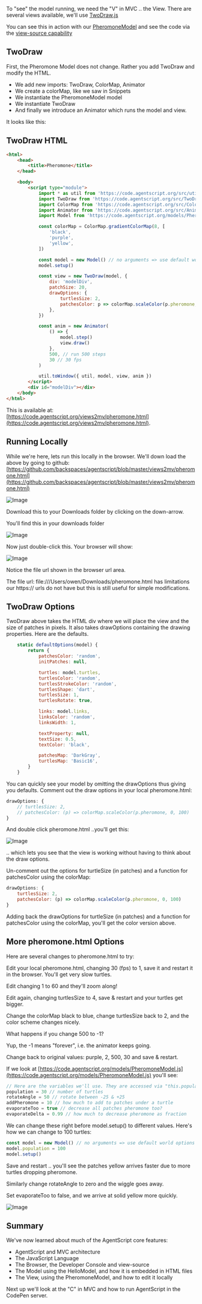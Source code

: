 <!-- # View -->

To "see" the model running, we need the "V" in MVC .. the View. There are several views available, we'll use [TwoDraw.js](/src/TwoDraw.js)

You can see this in action with our [PheromoneModel](/views2mv/pheromone.html) and see the code via the [view-source capability](https://www.computerhope.com/issues/ch000746.htm)

## TwoDraw

First, the Pheromone Model does not change. Rather you add TwoDraw and modify the HTML.

-   We add new imports: TwoDraw, ColorMap, Animator
-   We create a colorMap, like we saw in Snippets
-   We instantiate the PheromoneModel model
-   We instantiate TwoDraw
-   And finally we introduce an Animator which runs the model and view.

It looks like this:

## TwoDraw HTML

```html
<html>
    <head>
        <title>Pheromone</title>
    </head>

    <body>
        <script type="module">
            import * as util from 'https://code.agentscript.org/src/utils.js'
            import TwoDraw from 'https://code.agentscript.org/src/TwoDraw.js'
            import ColorMap from 'https://code.agentscript.org/src/ColorMap.js'
            import Animator from 'https://code.agentscript.org/src/Animator.js'
            import Model from 'https://code.agentscript.org/models/PheromoneModel.js'

            const colorMap = ColorMap.gradientColorMap(8, [
                'black',
                'purple',
                'yellow',
            ])

            const model = new Model() // no arguments => use default world options
            model.setup()

            const view = new TwoDraw(model, {
                div: 'modelDiv',
                patchSize: 20,
                drawOptions: {
                    turtlesSize: 2,
                    patchesColor: p => colorMap.scaleColor(p.pheromone, 0, 100),
                },
            })

            const anim = new Animator(
                () => {
                    model.step()
                    view.draw()
                },
                500, // run 500 steps
                30 // 30 fps
            )

            util.toWindow({ util, model, view, anim })
        </script>
        <div id="modelDiv"></div>
    </body>
</html>
```

This is available at: [https://code.agentscript.org/views2mv/pheromone.html](https://code.agentscript.org/views2mv/pheromone.html).

## Running Locally

While we're here, lets run this locally in the browser. We'll down load the above by going to github: [https://github.com/backspaces/agentscript/blob/master/views2mv/pheromone.html](https://github.com/backspaces/agentscript/blob/master/views2mv/pheromone.html)

![Image](/config/cleantheme/static/PheromoneHtml.jpg)

Download this to your Downloads folder by clicking on the down-arrow.

You'll find this in your downloads folder

![Image](/config/cleantheme/static/PheromoneDownload.jpg)

Now just double-click this. Your browser will show:

![Image](/config/cleantheme/static/PheromoneFileUrl.jpg)

Notice the file url shown in the browser url area.

The file url: file:///Users/owen/Downloads/pheromone.html has limitations our https:// urls do not have but this is still useful for simple modifications.

## TwoDraw Options

TwoDraw above takes the HTML div where we will place the view and the size of patches in pixels.
It also takes drawOptions containing the drawing properties. Here are the defaults.

```javascript
    static defaultOptions(model) {
        return {
            patchesColor: 'random',
            initPatches: null,

            turtles: model.turtles,
            turtlesColor: 'random',
            turtlesStrokeColor: 'random',
            turtlesShape: 'dart',
            turtlesSize: 1,
            turtlesRotate: true,

            links: model.links,
            linksColor: 'random',
            linksWidth: 1,

            textProperty: null,
            textSize: 0.5,
            textColor: 'black',

            patchesMap: 'DarkGray',
            turtlesMap: 'Basic16',
        }
    }
```

You can quickly see your model by omitting the drawOptions thus giving you defaults. Comment out the draw options in your local pheromone.html:

```javascript
drawOptions: {
    // turtlesSize: 2,
    // patchesColor: (p) => colorMap.scaleColor(p.pheromone, 0, 100)
}
```

And double click pheromone.html ..you'll get this:

![Image](/config/cleantheme/static/TwoDraw0.jpg)

.. which lets you see that the view is working without having to think about the draw options.

Un-comment out the options for turtleSize (in patches) and a function for patchesColor
using the colorMap:

```javascript
drawOptions: {
    turtlesSize: 2,
    patchesColor: (p) => colorMap.scaleColor(p.pheromone, 0, 100)
}
```

<!-- .. and you'll get back the pheromone.html with larger turtles and colormap patches you see above. -->

Adding back the drawOptions for turtleSize (in patches) and a function for patchesColor
using the colorMap, you'll get the color version above.

<!-- ![Image](/config/cleantheme/static/TwoDraw1.jpg) -->

<!-- [Foo](#pheromone-output)

[Bar](./Model.md) -->

## More pheromone.html Options

Here are several changes to pheromone.html to try:

Edit your local pheromone.html, changing 30 (fps) to 1, save it and restart it in the browser. You'll get very slow turtles.

Edit changing 1 to 60 and they'll zoom along!

Edit again, changing turtlesSize to 4, save & restart and your turtles get bigger.

Change the colorMap black to blue, change turtlesSize back to 2, and the color scheme changes nicely.

What happens if you change 500 to -1?

Yup, the -1 means "forever", i.e. the animator keeps going.

Change back to original values: purple, 2, 500, 30 and save & restart.

If we look at [https://code.agentscript.org/models/PheromoneModel.js](https://code.agentscript.org/models/PheromoneModel.js) you'll see:

```javascript
// Here are the variables we'll use. They are accessed via "this.population" etc.
population = 30 // number of turtles
rotateAngle = 50 // rotate between -25 & +25
addPheromone = 10 // how much to add to patches under a turtle
evaporateToo = true // decrease all patches pheromone too?
evaporateDelta = 0.99 // how much to decrease pheromone as fraction
```

We can change these right before model.setup() to different values. Here's how we can change to 100 turtles:

```javascript
const model = new Model() // no arguments => use default world options
model.population = 100
model.setup()
```

Save and restart .. you'll see the patches yellow arrives faster due to more turtles dropping pheromone.

Similarly change rotateAngle to zero and the wiggle goes away.

Set evaporateToo to false, and we arrive at solid yellow more quickly.

![Image](/config/cleantheme/static/PheromoneYellow.jpg)

## Summary

We've now learned about much of the AgentScript core features:

-   AgentScript and MVC architecture
-   The JavaScript Language
-   The Browser, the Developer Console and view-source
-   The Model using the HelloModel, and how it is embedded in HTML files
-   The View, using the PheromoneModel, and how to edit it locally

Next up we'll look at the "C" in MVC and how to run AgentScript in the CodePen server.
